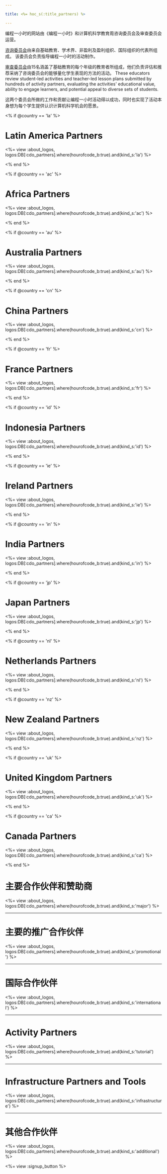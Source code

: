```yaml
---

title: <%= hoc_s(:title_partners) %>

---
```


编程一小时的网站由《编程一小时》和计算机科学教育周咨询委员会及审查委员会运营。

[咨询委员会](<%= resolve_url('/advisory-committee') %>)由来自基础教育、学术界、非盈利及盈利组织、国际组织的代表所组成。 该委员会负责指导编程一小时的活动制作。

[审查委员会](<%= resolve_url('/review-committee') %>)由15名涵盖了基础教育的每个年级的教育者所组成，他们负责评估和推荐采纳了咨询委员会的能够量化学生表现的方法的活动。 These educators review student-led activities and teacher-led lesson plans submitted by hundreds of activity partners, evaluating the activities' educational value, ability to engage learners, and potential appeal to diverse sets of students.

这两个委员会所做的工作和贡献让编程一小时活动得以成功，同时也实现了活动本身想为每个学生提供认识计算机科学机会的愿景。

<% if @country == 'la' %>

# Latin America Partners

<%= view :about_logos, logos:DB[:cdo_partners].where(hourofcode_b:true).and(kind_s:'la') %>

<% end %>

<% if @country == 'ac' %>

# Africa Partners

<%= view :about_logos, logos:DB[:cdo_partners].where(hourofcode_b:true).and(kind_s:'ac') %>

<% end %>

<% if @country == 'au' %>

# Australia Partners

<%= view :about_logos, logos:DB[:cdo_partners].where(hourofcode_b:true).and(kind_s:'au') %>

<% end %>

<% if @country == 'cn' %>

# China Partners

<%= view :about_logos, logos:DB[:cdo_partners].where(hourofcode_b:true).and(kind_s:'cn') %>

<% end %>

<% if @country == 'fr' %>

# France Partners

<%= view :about_logos, logos:DB[:cdo_partners].where(hourofcode_b:true).and(kind_s:'fr') %>

<% end %>

<% if @country == 'id' %>

# Indonesia Partners

<%= view :about_logos, logos:DB[:cdo_partners].where(hourofcode_b:true).and(kind_s:'id') %>

<% end %>

<% if @country == 'ie' %>

# Ireland Partners

<%= view :about_logos, logos:DB[:cdo_partners].where(hourofcode_b:true).and(kind_s:'ie') %>

<% end %>

<% if @country == 'in' %>

# India Partners

<%= view :about_logos, logos:DB[:cdo_partners].where(hourofcode_b:true).and(kind_s:'in') %>

<% end %>

<% if @country == 'jp' %>

# Japan Partners

<%= view :about_logos, logos:DB[:cdo_partners].where(hourofcode_b:true).and(kind_s:'jp') %>

<% end %>

<% if @country == 'nl' %>

# Netherlands Partners

<%= view :about_logos, logos:DB[:cdo_partners].where(hourofcode_b:true).and(kind_s:'nl') %>

<% end %>

<% if @country == 'nz' %>

# New Zealand Partners

<%= view :about_logos, logos:DB[:cdo_partners].where(hourofcode_b:true).and(kind_s:'nz') %>

<% end %>

<% if @country == 'uk' %>

# United Kingdom Partners

<%= view :about_logos, logos:DB[:cdo_partners].where(hourofcode_b:true).and(kind_s:'uk') %>

<% end %>

<% if @country == 'ca' %>

# Canada Partners

<%= view :about_logos, logos:DB[:cdo_partners].where(hourofcode_b:true).and(kind_s:'ca') %>

<% end %>

# 主要合作伙伴和赞助商

<%= view :about_logos, logos:DB[:cdo_partners].where(hourofcode_b:true).and(kind_s:'major') %>

---

# 主要的推广合作伙伴

<%= view :about_logos, logos:DB[:cdo_partners].where(hourofcode_b:true).and(kind_s:'promotional') %>

---

# 国际合作伙伴

<%= view :about_logos, logos:DB[:cdo_partners].where(hourofcode_b:true).and(kind_s:'international') %>

---

# Activity Partners

<%= view :about_logos, logos:DB[:cdo_partners].where(hourofcode_b:true).and(kind_s:'tutorial') %>

---

# Infrastructure Partners and Tools

<%= view :about_logos, logos:DB[:cdo_partners].where(hourofcode_b:true).and(kind_s:'infrastructure') %>

---

# 其他合作伙伴

<%= view :about_logos, logos:DB[:cdo_partners].where(hourofcode_b:true).and(kind_s:'additional') %>

<%= view :signup_button %>